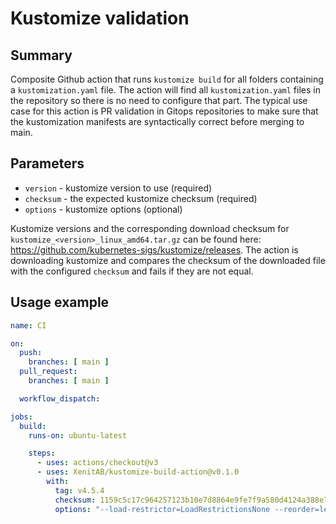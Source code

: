 # Kustomize validation

## Summary

Composite Github action that runs `kustomize build` for all folders containing a `kustomization.yaml`
file. The action will find all `kustomization.yaml` files in the repository so there is no need to
configure that part. The typical use case for this action is PR validation in Gitops repositories
to make sure that the kustomization manifests are syntactically correct before merging to main.

## Parameters

- `version` - kustomize version to use (required)
- `checksum` - the expected kustomize checksum (required)
- `options` - kustomize options (optional)

Kustomize versions and the corresponding download checksum for `kustomize_<version>_linux_amd64.tar.gz`
can be found here: <https://github.com/kubernetes-sigs/kustomize/releases>. The action is downloading
kustomize and compares the checksum of the downloaded file with the configured `checksum` and fails
if they are not equal.

## Usage example

```yaml
name: CI

on:
  push:
    branches: [ main ]
  pull_request:
    branches: [ main ]

  workflow_dispatch:

jobs:
  build:
    runs-on: ubuntu-latest

    steps:
      - uses: actions/checkout@v3
      - uses: XenitAB/kustomize-build-action@v0.1.0
        with:
          tag: v4.5.4
          checksum: 1159c5c17c964257123b10e7d8864e9fe7f9a580d4124a388e746e4003added3
          options: "--load-restrictor=LoadRestrictionsNone --reorder=legacy"
```
